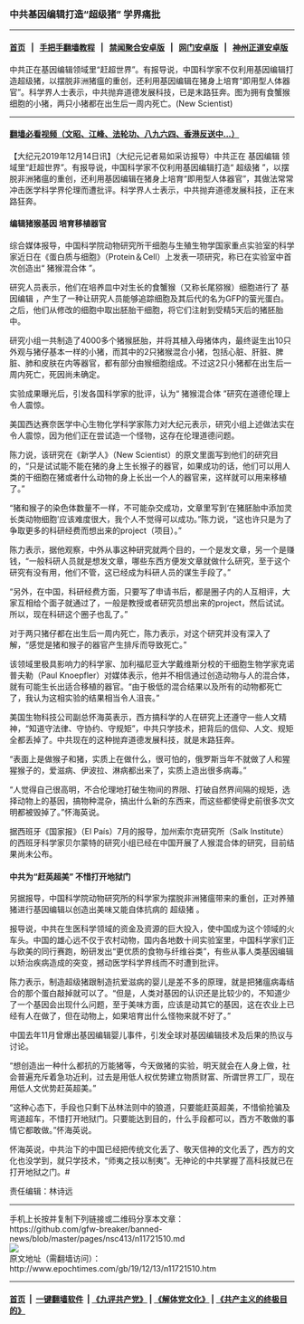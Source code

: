 ### 中共基因编辑打造“超级猪” 学界痛批
------------------------

#### [首页](https://github.com/gfw-breaker/banned-news/blob/master/README.md) &nbsp;&nbsp;|&nbsp;&nbsp; [手把手翻墙教程](https://github.com/gfw-breaker/guides/wiki) &nbsp;&nbsp;|&nbsp;&nbsp; [禁闻聚合安卓版](https://github.com/gfw-breaker/bn-android) &nbsp;&nbsp;|&nbsp;&nbsp; [网门安卓版](https://github.com/oGate2/oGate) &nbsp;&nbsp;|&nbsp;&nbsp; [神州正道安卓版](https://github.com/SzzdOgate/update) 



<div><img alt="" class="aligncenter wp-post-image" src="http://i.epochtimes.com/assets/uploads/2019/12/b70uq-lskri-600x400.jpg"/>
<div class="red16 caption">
 中共正在基因编辑领域里“赶超世界”。有报导说，中国科学家不仅利用基因编辑打造超级猪，以摆脱非洲猪瘟的重创，还利用基因编辑在猪身上培育“即用型人体器官”。科学界人士表示，中共抛弃道德发展科技，已是末路狂奔。图为拥有食蟹猴细胞的小猪，两只小猪都在出生后一周内死亡。(New Scientist)
</div>
</div><hr/>

#### [翻墙必看视频（文昭、江峰、法轮功、八九六四、香港反送中...）](https://github.com/gfw-breaker/banned-news/blob/master/pages/link3.md)

<div><p>
 【大纪元2019年12月14日讯】（大纪元记者易如采访报导）中共正在
 <ok href="http://www.epochtimes.com/gb/tag/%E5%9F%BA%E5%9B%A0%E7%BC%96%E8%BE%91.html">
  基因编辑
 </ok>
 领域里“赶超世界”。有报导说，中国科学家不仅利用基因编辑打造“
 <ok href="http://www.epochtimes.com/gb/tag/%E8%B6%85%E7%BA%A7%E7%8C%AA.html">
  超级猪
 </ok>
 ”，以摆脱非洲猪瘟的重创，还利用基因编辑在猪身上培育“即用型人体器官”，其做法常常冲击医学科学界伦理而遭批评。科学界人士表示，中共抛弃道德发展科技，正在末路狂奔。
</p>
<h4>
 编辑猪猴基因 培育移植器官
</h4>
<p>
 综合媒体报导，中国科学院动物研究所干细胞与生殖生物学国家重点实验室的科学家近日在《蛋白质与细胞》（Protein＆Cell）上发表一项研究，称已在实验室中首次创造出“
 <ok href="http://www.epochtimes.com/gb/tag/%E7%8C%AA%E7%8C%B4%E6%B7%B7%E5%90%88%E4%BD%93.html">
  猪猴混合体
 </ok>
 ”。
</p>
<p>
 研究人员表示，他们在培养皿中对生长的食蟹猴（又称长尾猕猴）细胞进行了
 <ok href="http://www.epochtimes.com/gb/tag/%E5%9F%BA%E5%9B%A0%E7%BC%96%E8%BE%91.html">
  基因编辑
 </ok>
 ，产生了一种让研究人员能够追踪细胞及其后代的名为GFP的萤光蛋白。之后，他们从修改的细胞中取出胚胎干细胞，将它们注射到受精5天后的猪胚胎中。
</p>
<p>
 研究小组一共制造了4000多个猪猴胚胎，并将其植入母猪体内，最终诞生出10只外观与猪仔基本一样的小猪，而其中的2只猪猴混合小猪，包括心脏、肝脏、脾脏、肺和皮肤在内等器官，都有部分由猴细胞组成。不过这2只小猪都在出生后一周内死亡，死因尚未确定。
</p>
<p>
 实验成果曝光后，引发各国科学家的批评，认为“
 <ok href="http://www.epochtimes.com/gb/tag/%E7%8C%AA%E7%8C%B4%E6%B7%B7%E5%90%88%E4%BD%93.html">
  猪猴混合体
 </ok>
 ”研究在道德伦理上令人震惊。
</p>
<p>
 美国西达赛奈医学中心生物化学科学家陈力对大纪元表示，研究小组上述做法实在令人震惊，因为他们正在尝试造一个怪物，这存在伦理道德问题。
</p>
<p>
 陈力说，该研究在《新学人》（New Scientist）的原文里面写到他们的研究目的，“只是试试能不能在猪的身上生长猴子的器官，如果成功的话，他们可以用人类的干细胞在猪或者什么动物的身上长出一个人的器官来，这样就可以用来移植了。”
</p>
<p>
 “猪和猴子的染色体数量不一样，不可能杂交成功，文章里写到‘在猪胚胎中添加灵长类动物细胞’应该难度很大，我个人不觉得可以成功。”陈力说，“这也许只是为了争取更多的科研经费而想出来的project（项目）。”
</p>
<p>
 陈力表示，据他观察，中外从事这种研究就两个目的，一个是发文章，另一个是赚钱，“一般科研人员就是想发文章，哪些东西方便发文章就做什么研究，至于这个研究有没有用，他们不管，这已经成为科研人员的谋生手段了。”
</p>
<p>
 “另外，在中国，科研经费方面，只要写了申请书后，都是圈子内的人互相评，大家互相给个面子就通过了，一般是教授或者研究员想出来的project，然后试试。所以，现在科研这个圈子也乱了。”
</p>
<p>
 对于两只猪仔都在出生后一周内死亡，陈力表示，对这个研究并没有深入了解，“感觉是猪和猴子的器官产生排斥而导致死亡。”
</p>
<p>
 该领域里极具影响力的科学家、加利福尼亚大学戴维斯分校的干细胞生物学家克诺普夫勒（Paul Knoepfler）对媒体表示，他并不相信通过创造动物与人的混合体，就有可能生长出适合移植的器官。“由于极低的混合结果以及所有的动物都死亡了，我认为这相实验的结果相当令人沮丧。”
</p>
<p>
 美国生物科技公司副总怀海英表示，西方搞科学的人在研究上还遵守一些人文精神，“知道守法律、守协约、守规矩”，中共只学技术，把背后的信仰、人文、规矩全都丢掉了。中共现在的这种抛弃道德发展科技，就是末路狂奔。
</p>
<p>
 “表面上是做猴子和猪，实质上在做什么，很可怕的，俄罗斯当年不就做了人和猩猩猴子的，爱滋病、伊波拉、淋病都出来了，实质上造出很多病毒。”
</p>
<p>
 “人觉得自己很高明，不合伦理地打破生物间的界限、打破自然界间隔的规矩，选择动物上的基因，搞物种混杂，搞出什么新的东西来，而这些都使得史前很多次文明都被毁掉了。”怀海英说。
</p>
<p>
 据西班牙《国家报》（El País）7月的报导，加州索尔克研究所（Salk Institute）的西班牙科学家贝尔蒙特的研究小组已经在中国开展了人猴混合体的研究，目前结果尚未公布。
</p>
<h4>
 中共为“赶英超美” 不惜打开地狱门
</h4>
<p>
 另据报导，中国科学院动物研究所的科学家为摆脱非洲猪瘟带来的重创，正对养殖猪进行基因编辑以创造出美味又能自体抗病的
 <ok href="http://www.epochtimes.com/gb/tag/%E8%B6%85%E7%BA%A7%E7%8C%AA.html">
  超级猪
 </ok>
 。
</p>
<p>
 报导说，中共在生医科学领域的资金及资源的巨大投入，使中国成为这个领域的火车头。中国的雄心远不仅于农村动物，国内各地数十间实验室里，中国科学家们正与欧美的同行赛跑，盼研发出“更优质的食物与纤维谷类”，有些从事人类基因编辑以矫治疾病造成的突变，撼动医学科学界线而不时遭到批评。
</p>
<p>
 陈力表示，制造超级猪跟制造抗爱滋病的婴儿是差不多的原理，就是把猪瘟病毒结合的那个蛋白敲掉就可以了。“但是，人类对基因的认识还是比较少的，不知道少了一个基因会出现什么问题，至于美味方面，应该是动其它的基因，这在农业上已经有人在做了，但在动物上，如果培育出什么怪物来就不好了。”
</p>
<p>
 中国去年11月曾爆出基因编辑婴儿事件，引发全球对基因编辑技术及后果的热议与讨论。
</p>
<p>
 “想创造出一种什么都抗的万能猪等，今天做猪的实验，明天就会在人身上做，社会普遍充斥着急功近利，过去是用低人权优势建立物质财富、所谓世界工厂，现在用低人文优势赶英超美。”
</p>
<p>
 “这种心态下，手段也只剩下丛林法则中的狼道，只要能赶英超美，不惜偷抢骗及弯道超车，不惜打开地狱门。只要能达到目的，什么手段都可以，西方不敢做的事情它都敢做。”怀海英说。
</p>
<p>
 怀海英说，中共治下的中国已经把传统文化丢了、敬天信神的文化丢了，西方的文化也没学到，就只学技术，“师夷之技以制夷”。无神论的中共掌握了高科技就已在打开地狱之门。#
</p>
<p>
 责任编辑：林诗远
</p>
</div>
<hr/>
手机上长按并复制下列链接或二维码分享本文章：<br/>
https://github.com/gfw-breaker/banned-news/blob/master/pages/nsc413/n11721510.md <br/>
<a href='https://github.com/gfw-breaker/banned-news/blob/master/pages/nsc413/n11721510.md'><img src='https://github.com/gfw-breaker/banned-news/blob/master/pages/nsc413/n11721510.md.png'/></a> <br/>
原文地址（需翻墙访问）：http://www.epochtimes.com/gb/19/12/13/n11721510.htm


------------------------
#### [首页](https://github.com/gfw-breaker/banned-news/blob/master/README.md) &nbsp;|&nbsp; [一键翻墙软件](https://github.com/gfw-breaker/nogfw/blob/master/README.md) &nbsp;| [《九评共产党》](https://github.com/gfw-breaker/9ping.md/blob/master/README.md#九评之一评共产党是什么) | [《解体党文化》](https://github.com/gfw-breaker/jtdwh.md/blob/master/README.md) | [《共产主义的终极目的》](https://github.com/gfw-breaker/gczydzjmd.md/blob/master/README.md)


<img src='http://gfw-breaker.win/banned-news/pages/nsc413/n11721510.md' width='0px' height='0px'/>